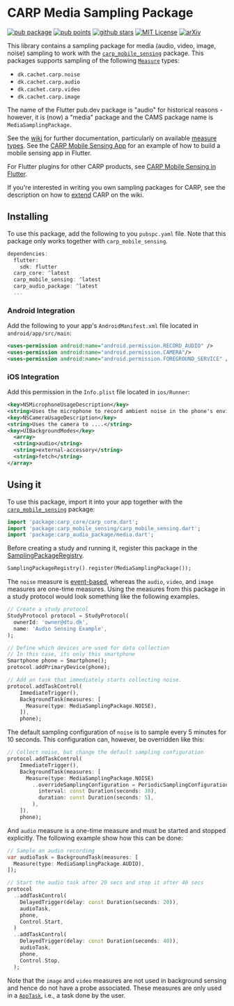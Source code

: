 # CARP Media Sampling Package

[![pub package](https://img.shields.io/pub/v/carp_audio_package.svg)](https://pub.dartlang.org/packages/carp_audio_package)
[![pub points](https://img.shields.io/pub/points/carp_audio_package?color=2E8B57&label=pub%20points)](https://pub.dev/packages/carp_audio_package/score)
[![github stars](https://img.shields.io/github/stars/cph-cachet/carp.sensing-flutter.svg?style=flat&logo=github&colorB=deeppink&label=stars)](https://github.com/cph-cachet/carp.sensing-flutter)
[![MIT License](https://img.shields.io/badge/license-MIT-purple.svg)](https://opensource.org/licenses/MIT)
[![arXiv](https://img.shields.io/badge/arXiv-2006.11904-green.svg)](https://arxiv.org/abs/2006.11904)

This library contains a sampling package for media (audio, video, image, noise) sampling to work with the [`carp_mobile_sensing`](https://pub.dartlang.org/packages/carp_mobile_sensing) package.
This packages supports sampling of the following [`Measure`](https://github.com/cph-cachet/carp.sensing-flutter/wiki/A.-Measure-Types) types:

* `dk.cachet.carp.noise`
* `dk.cachet.carp.audio`
* `dk.cachet.carp.video`
* `dk.cachet.carp.image`

The name of the Flutter pub.dev package is "audio" for historical reasons - however, it is (now) a "media" package and the CAMS package name is `MediaSamplingPackage`.

See the [wiki](https://github.com/cph-cachet/carp.sensing-flutter/wiki) for further documentation, particularly on available [measure types](https://github.com/cph-cachet/carp.sensing-flutter/wiki/A.-Measure-Types).
See the [CARP Mobile Sensing App](https://github.com/cph-cachet/carp.sensing-flutter/tree/master/apps/carp_mobile_sensing_app) for an example of how to build a mobile sensing app in Flutter.

For Flutter plugins for other CARP products, see [CARP Mobile Sensing in Flutter](https://github.com/cph-cachet/carp.sensing-flutter).

If you're interested in writing you own sampling packages for CARP, see the description on
how to [extend](https://github.com/cph-cachet/carp.sensing-flutter/wiki/4.-Extending-CARP-Mobile-Sensing) CARP on the wiki.

## Installing

To use this package, add the following to you `pubspc.yaml` file. Note that
this package only works together with `carp_mobile_sensing`.

`````dart
dependencies:
  flutter:
    sdk: flutter
  carp_core: ^latest
  carp_mobile_sensing: ^latest
  carp_audio_package: ^latest
  ...
`````

### Android Integration

Add the following to your app's `AndroidManifest.xml` file located in `android/app/src/main`:

````xml
<uses-permission android:name="android.permission.RECORD_AUDIO" />
<uses-permission android:name="android.permission.CAMERA"/>
<uses-permission android:name="android.permission.FOREGROUND_SERVICE" />
````

### iOS Integration

Add this permission in the `Info.plist` file located in `ios/Runner`:

```xml
<key>NSMicrophoneUsageDescription</key>
<string>Uses the microphone to record ambient noise in the phone's environment.</string>
<key>NSCameraUsageDescription</key>
<string>Uses the camera to ....</string>
<key>UIBackgroundModes</key>
  <array>
  <string>audio</string>
  <string>external-accessory</string>
  <string>fetch</string>
</array>
```

## Using it

To use this package, import it into your app together with the
[`carp_mobile_sensing`](https://pub.dartlang.org/packages/carp_mobile_sensing) package:

`````dart
import 'package:carp_core/carp_core.dart';
import 'package:carp_mobile_sensing/carp_mobile_sensing.dart';
import 'package:carp_audio_package/media.dart';
`````

Before creating a study and running it, register this package in the
[SamplingPackageRegistry](https://pub.dartlang.org/documentation/carp_mobile_sensing/latest/runtime/SamplingPackageRegistry.html).

```dart
SamplingPackageRegistry().register(MediaSamplingPackage());
```

The `noise` measure is [event-based](https://github.com/cph-cachet/carp.sensing-flutter/wiki/A.-Measure-Types#event-based-vs-one-time-measures), whereas the `audio`, `video`, and `image` measures are one-time measures. Using the measures from this package in a study protocol would look something like the following examples.

```dart
// Create a study protocol
StudyProtocol protocol = StudyProtocol(
  ownerId: 'owner@dtu.dk',
  name: 'Audio Sensing Example',
);

// Define which devices are used for data collection
// In this case, its only this smartphone
Smartphone phone = Smartphone();
protocol.addPrimaryDevice(phone);

// Add an task that immediately starts collecting noise.
protocol.addTaskControl(
    ImmediateTrigger(),
    BackgroundTask(measures: [
      Measure(type: MediaSamplingPackage.NOISE),
    ]),
    phone);
```

The default sampling configuration of `noise` is to sample every 5 minutes for 10 seconds.
This configuration can, however, be overridden like this:

```dart
// Collect noise, but change the default sampling configuration
protocol.addTaskControl(
    ImmediateTrigger(),
    BackgroundTask(measures: [
      Measure(type: MediaSamplingPackage.NOISE)
        ..overrideSamplingConfiguration = PeriodicSamplingConfiguration(
          interval: const Duration(seconds: 30),
          duration: const Duration(seconds: 5),
        ),
    ]),
    phone);
```

And `audio` measure is a one-time measure and must be started and stopped explicitly.
The following example show how this can be done:

```dart
// Sample an audio recording
var audioTask = BackgroundTask(measures: [
  Measure(type: MediaSamplingPackage.AUDIO),
]);

// Start the audio task after 20 secs and stop it after 40 secs
protocol
  ..addTaskControl(
    DelayedTrigger(delay: const Duration(seconds: 20)),
    audioTask,
    phone,
    Control.Start,
  )
  ..addTaskControl(
    DelayedTrigger(delay: const Duration(seconds: 40)),
    audioTask,
    phone,
    Control.Stop,
  );
```

Note that the `image` and `video` measures are not used in background sensing and hence do not have a probe associated. These measures are only used in a [`AppTask`](https://github.com/cph-cachet/carp.sensing-flutter/wiki/4.-The-AppTask-Model), i.e., a task done by the user.
